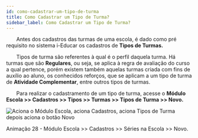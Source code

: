 ```yaml
---
id: como-cadastrar-um-tipo-de-turma
title: Como Cadastrar um Tipo de Turma?
sidebar_label: Como Cadastrar um Tipo de Turma?
---
```


<div id="main-content-access">

&nbsp;&nbsp;&nbsp;&nbsp;&nbsp;&nbsp;&nbsp;Antes dos cadastros das turmas de uma escola, é dado como pré requisito no sistema i-Educar os cadastros de **Tipos de Turmas.**

</div>

&nbsp;&nbsp;&nbsp;&nbsp;&nbsp;&nbsp;&nbsp;Tipos de turma são referentes à qual é o perfil daquela turma. Há turmas que são **Regulares**, ou seja, se aplica à regra de avaliação do curso a qual pertence, porém existem também aquelas turmas criada com fins de auxílio ao aluno, os conhecidos reforços, que se aplicam a um tipo de turma de **Atividade Complementar**, entre outros tipos de turmas.

&nbsp;&nbsp;&nbsp;&nbsp;&nbsp;&nbsp;&nbsp;Para realizar o cadastramento de um tipo de turma, acesse o **Módulo Escola >> Cadastros >> Tipos >> Turmas >> Tipos de Turma >> Novo.**

![Aciona o Módulo Escola, aciona Cadastros, aciona Tipos de Turma depois aciona o botão Novo](/img/treinamento-gif/cadastrar_tipos_turma.gif)

<p class="centerText">Animação 28 - Módulo Escola >> Cadastros >> Séries na Escola >> Novo.</p>